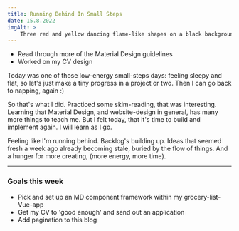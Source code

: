 ```yaml
---
title: Running Behind In Small Steps
date: 15.8.2022
imgAlt: >
    Three red and yellow dancing flame-like shapes on a black background extending upwards towards a purple circle with the text '100 Days of Design, Day 15'.
---
```


-   Read through more of the Material Design guidelines
-   Worked on my CV design

Today was one of those low-energy small-steps days: feeling sleepy and flat, so let's just make a tiny progress in a project or two. Then I can go back to napping, again :)

So that's what I did. Practiced some skim-reading, that was interesting. Learning that Material Design, and website-design in general, has many more things to teach me. But I felt today, that it's time to build and implement again. I will learn as I go.

Feeling like I'm running behind. Backlog's building up. Ideas that seemed fresh a week ago already becoming stale, buried by the flow of things. And a hunger for more creating, (more energy, more time).

---

### Goals this week

-   Pick and set up an MD component framework within my grocery-list-Vue-app
-   Get my CV to 'good enough' and send out an application
-   Add pagination to this blog
